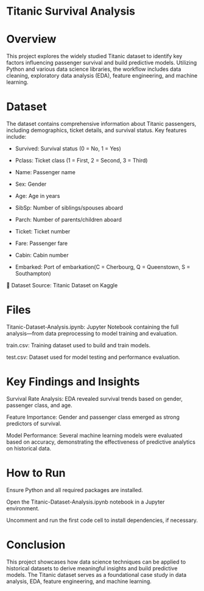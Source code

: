 # Titanic Survival Analysis
# Overview
This project explores the widely studied Titanic dataset to identify key factors influencing passenger survival and build predictive models. Utilizing Python and various data science libraries, the workflow includes data cleaning, exploratory data analysis (EDA), feature engineering, and machine learning.

# Dataset
The dataset contains comprehensive information about Titanic passengers, including demographics, ticket details, and survival status. Key features include:

- Survived: Survival status (0 = No, 1 = Yes)

- Pclass: Ticket class (1 = First, 2 = Second, 3 = Third)

- Name: Passenger name

- Sex: Gender

- Age: Age in years

- SibSp: Number of siblings/spouses aboard

- Parch: Number of parents/children aboard

- Ticket: Ticket number

- Fare: Passenger fare

- Cabin: Cabin number

- Embarked: Port of embarkation(C = Cherbourg, Q = Queenstown, S = Southampton)

📂 Dataset Source: Titanic Dataset on Kaggle

# Files
Titanic-Dataset-Analysis.ipynb: Jupyter Notebook containing the full analysis—from data preprocessing to model training and evaluation.

train.csv: Training dataset used to build and train models.

test.csv: Dataset used for model testing and performance evaluation.

# Key Findings and Insights
Survival Rate Analysis: EDA revealed survival trends based on gender, passenger class, and age.

Feature Importance: Gender and passenger class emerged as strong predictors of survival.

Model Performance: Several machine learning models were evaluated based on accuracy, demonstrating the effectiveness of predictive analytics on historical data.

# How to Run
Ensure Python and all required packages are installed.

Open the Titanic-Dataset-Analysis.ipynb notebook in a Jupyter environment.

Uncomment and run the first code cell to install dependencies, if necessary.

# Conclusion
This project showcases how data science techniques can be applied to historical datasets to derive meaningful insights and build predictive models. The Titanic dataset serves as a foundational case study in data analysis, EDA, feature engineering, and machine learning.

